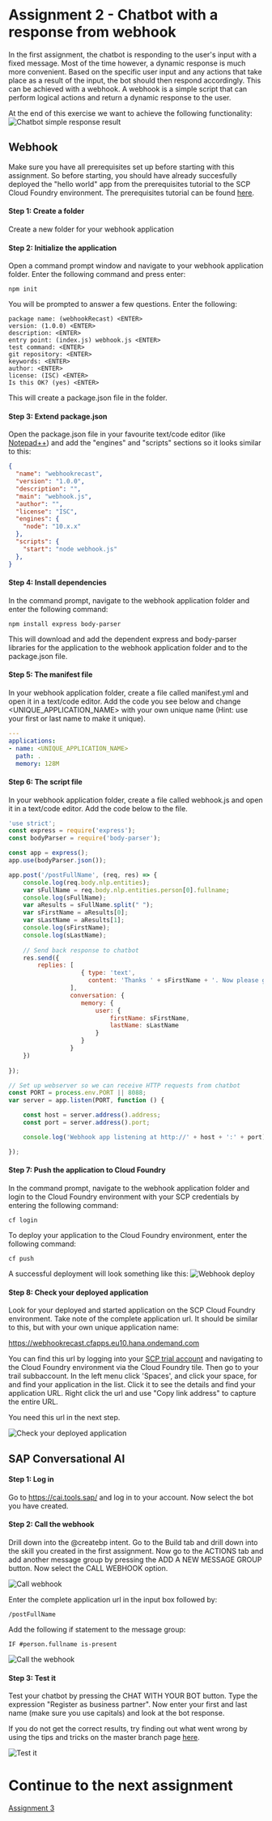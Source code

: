 # Assignment 2 - Chatbot with a response from webhook
In the first assignment, the chatbot is responding to the user's input with a fixed message. Most of the time however, a dynamic response is much more convenient. Based on the specific user input and any actions that take place as a result of the input, the bot should then respond accordingly. This can be achieved with a webhook. A webhook is a simple script that can perform logical actions and return a dynamic response to the user.

At the end of this exercise we want to achieve the following functionality: 
![Chatbot simple response result](https://github.com/iemkek/SAP_Conversational_AI_Assignments/blob/master/img/webhookResponseTest.png)

## Webhook
Make sure you have all prerequisites set up before starting with this assignment. So before starting, you should have already succesfully deployed the "hello world" app from the prerequisites tutorial to the SCP Cloud Foundry environment. The prerequisites tutorial can be found [here](https://help.sap.com/viewer/65de2977205c403bbc107264b8eccf4b/Cloud/en-US/772b45ce6c46492b908d4c985add932a.html).

#### Step 1: Create a folder
Create a new folder for your webhook application

#### Step 2: Initialize the application
Open a command prompt window and navigate to your webhook application folder. Enter the following command and press enter:

```
npm init
```

You will be prompted to answer a few questions. Enter the following:

```
package name: (webhookRecast) <ENTER>
version: (1.0.0) <ENTER>
description: <ENTER>
entry point: (index.js) webhook.js <ENTER>
test command: <ENTER>
git repository: <ENTER>
keywords: <ENTER>
author: <ENTER>
license: (ISC) <ENTER>
Is this OK? (yes) <ENTER>
```

This will create a package.json file in the folder.

#### Step 3: Extend package.json
Open the package.json file in your favourite text/code editor (like [Notepad++](https://notepad-plus-plus.org/download/v7.7.1.html)) and add the "engines" and "scripts" sections so it looks similar to this:

```json
{
  "name": "webhookrecast",
  "version": "1.0.0",
  "description": "",
  "main": "webhook.js",
  "author": "",
  "license": "ISC",
  "engines": {
    "node": "10.x.x"
  },  
  "scripts": {
    "start": "node webhook.js"
  },
}
```

#### Step 4: Install dependencies
In the command prompt, navigate to the webhook application folder and enter the following command:

```
npm install express body-parser
````

This will download and add the dependent express and body-parser libraries for the application to the webhook application folder and to the package.json file.

#### Step 5: The manifest file
In your webhook application folder, create a file called manifest.yml and open it in a text/code editor. Add the code you see below and change <UNIQUE_APPLICATION_NAME> with your own unique name (Hint: use your first or last name to make it unique).

```yaml
---
applications:
- name: <UNIQUE_APPLICATION_NAME>
  path: .
  memory: 128M
```

#### Step 6: The script file
In your webhook application folder, create a file called webhook.js and open it in a text/code editor. Add the code below to the file.

```javascript
'use strict';
const express = require('express');
const bodyParser = require('body-parser');

const app = express();
app.use(bodyParser.json());

app.post('/postFullName', (req, res) => {
	console.log(req.body.nlp.entities);
	var sFullName = req.body.nlp.entities.person[0].fullname;
	console.log(sFullName);
	var aResults = sFullName.split(" ");
	var sFirstName = aResults[0];
	var sLastName = aResults[1];
	console.log(sFirstName);
	console.log(sLastName);
	
	// Send back response to chatbot
	res.send({
		replies: [
					{ type: 'text',
					  content: 'Thanks ' + sFirstName + '. Now please give me your postal code and house number.' }
				 ],
				 conversation: {
					memory: {
						user: { 
							firstName: sFirstName,
							lastName: sLastName
						}
					}
				 }
	})
	
});

// Set up webserver so we can receive HTTP requests from chatbot
const PORT = process.env.PORT || 8088;
var server = app.listen(PORT, function () {

    const host = server.address().address;
    const port = server.address().port;

    console.log('Webhook app listening at http://' + host + ':' + port);

});
```

#### Step 7: Push the application to Cloud Foundry
In the command prompt, navigate to the webhook application folder and login to the Cloud Foundry environment with your SCP credentials by entering the following command:

```
cf login
```

To deploy your application to the Cloud Foundry environment, enter the following command:

```
cf push
```

A successful deployment will look something like this:
![Webhook deploy](https://github.com/iemkek/SAP_Conversational_AI_Assignments/blob/master/img/webhookResponse3.png)

#### Step 8: Check your deployed application
Look for your deployed and started application on the SCP Cloud Foundry environment. Take note of the complete application url. It should be similar to this, but with your own unique application name:

https://webhookrecast.cfapps.eu10.hana.ondemand.com

You can find this url by logging into your [SCP trial account](http://account.hanatrial.ondemand.com) and navigating to the Cloud Foundry environment via the Cloud Foundry tile. Then go to your trail subbaccount. In the left menu click 'Spaces', and click your space, for and find your application in the list. Click it to see the details and find your application URL. Right click the url and use "Copy link address" to capture the entire URL.

You need this url in the next step.

![Check your deployed application](https://github.com/iemkek/SAP_Conversational_AI_Assignments/blob/master/img/webhookResponse1.png)

## SAP Conversational AI

#### Step 1: Log in
Go to https://cai.tools.sap/ and log in to your account. Now select the bot you have created.

#### Step 2: Call the webhook
Drill down into the @createbp intent. Go to the Build tab and drill down into the skill you created in the first assignment. Now go to the ACTIONS tab and add another message group by pressing the ADD A NEW MESSAGE GROUP button. Now select the CALL WEBHOOK option.

![Call webhook](https://github.com/iemkek/SAP_Conversational_AI_Assignments/blob/master/img/BusinessPartnerLookup2.png)

Enter the complete application url in the input box followed by:

```
/postFullName
```

Add the following if statement to the message group:

```
IF #person.fullname is-present
```

![Call the webhook](https://github.com/iemkek/SAP_Conversational_AI_Assignments/blob/master/img/webhookResponse2.png)

#### Step 3: Test it
Test your chatbot by pressing the CHAT WITH YOUR BOT button. Type the expression "Register as business partner". Now enter your first and last name (make sure you use capitals) and look at the bot response.

If you do not get the correct results, try finding out what went wrong by using the tips and tricks on the master branch page [here](https://github.com/iemkek/SAP_Conversational_AI_Assignments/blob/master/README.md#debugging-the-chatbot).

![Test it](https://github.com/iemkek/SAP_Conversational_AI_Assignments/blob/master/img/webhookResponseTest.png)

# Continue to the next assignment
[Assignment 3](https://github.com/iemkek/SAP_Conversational_AI_Assignments/tree/3_Address_lookup_and_user_interaction)
